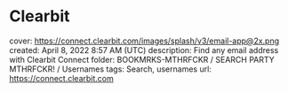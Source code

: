 # Clearbit

cover: https://connect.clearbit.com/images/splash/v3/email-app@2x.png
created: April 8, 2022 8:57 AM (UTC)
description: Find any email address with Clearbit Connect
folder: BOOKMRKS-MTHRFCKR / SEARCH PARTY MTHRFCKR! / Usernames
tags: Search, usernames
url: https://connect.clearbit.com